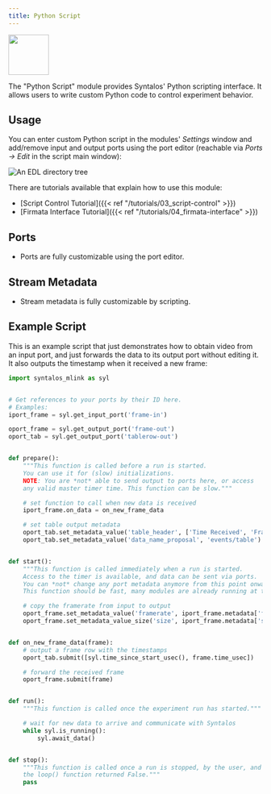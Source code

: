 ```yaml
---
title: Python Script
---
```

<img class="align-right" src="/images/modules-src/python.svg" width="80px" />

The "Python Script" module provides Syntalos' Python scripting interface.
It allows users to write custom Python code to control experiment behavior.


## Usage

You can enter custom Python script in the modules' *Settings* window and add/remove input
and output ports using the port editor (reachable via *Ports → Edit* in the script main window):

![An EDL directory tree](/images/pyscript-ports-dialog.avif "The ports configuration dialog")

There are tutorials available that explain how to use this module:

* [Script Control Tutorial]({{< ref "/tutorials/03_script-control" >}})
* [Firmata Interface Tutorial]({{< ref "/tutorials/04_firmata-interface" >}})

## Ports

* Ports are fully customizable using the port editor.


## Stream Metadata

* Stream metadata is fully customizable by scripting.


## Example Script

This is an example script that just demonstrates how to obtain video from
an input port, and just forwards the data to its output port without editing it.
It also outputs the timestamp when it received a new frame:

```python
import syntalos_mlink as syl


# Get references to your ports by their ID here.
# Examples:
iport_frame = syl.get_input_port('frame-in')

oport_frame = syl.get_output_port('frame-out')
oport_tab = syl.get_output_port('tablerow-out')


def prepare():
    """This function is called before a run is started.
    You can use it for (slow) initializations.
    NOTE: You are *not* able to send output to ports here, or access
    any valid master timer time. This function can be slow."""

    # set function to call when new data is received
    iport_frame.on_data = on_new_frame_data

    # set table output metadata
    oport_tab.set_metadata_value('table_header', ['Time Received', 'Frame Time'])
    oport_tab.set_metadata_value('data_name_proposal', 'events/table')


def start():
    """This function is called immediately when a run is started.
    Access to the timer is available, and data can be sent via ports.
    You can *not* change any port metadata anymore from this point onward.
    This function should be fast, many modules are already running at this point."""

    # copy the framerate from input to output
    oport_frame.set_metadata_value('framerate', iport_frame.metadata['framerate'])
    oport_frame.set_metadata_value_size('size', iport_frame.metadata['size'])


def on_new_frame_data(frame):
    # output a frame row with the timestamps
    oport_tab.submit([syl.time_since_start_usec(), frame.time_usec])

    # forward the received frame
    oport_frame.submit(frame)


def run():
    """This function is called once the experiment run has started."""

    # wait for new data to arrive and communicate with Syntalos
    while syl.is_running():
        syl.await_data()


def stop():
    """This function is called once a run is stopped, by the user, and error or when
    the loop() function returned False."""
    pass
```
